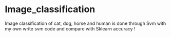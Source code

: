 # Image_classification
Image classification of cat, dog, horse and human is done through Svm with my own write svm code and compare with Sklearn accuracy !
